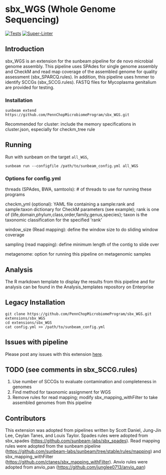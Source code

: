 # sbx_WGS (Whole Genome Sequencing)

[![Tests](https://github.com/PennChopMicrobiomeProgram/sbx_WGS/actions/workflows/main.yml/badge.svg)](https://github.com/PennChopMicrobiomeProgram/sbx_WGS/actions/workflows/main.yml)
[![Super-Linter](https://github.com/PennChopMicrobiomeProgram/sbx_WGS/actions/workflows/linter.yml/badge.svg)](https://github.com/PennChopMicrobiomeProgram/sbx_WGS/actions/workflows/linter.yml)

## Introduction

sbx_WGS is an extension for the sunbeam pipeline for de novo microbial genome assembly. This pipeline uses SPAdes for single genome assembly and CheckM and read map coverage of the assembled genome for quality assessment (sbx_SPARCQ.rules). In addition, this pipeline uses hmmer to identify SCCGs (sbx_SCCG.rules). FASTQ files for Mycoplasma genitalium are provided for testing.

### Installation

```
sunbeam extend https://github.com/PennChopMicrobiomeProgram/sbx_WGS.git
```

Recommended for cluster: include the memory specifications in cluster.json, especially for checkm_tree rule

## Running

Run with sunbeam on the target `all_WGS`,

```
sunbeam run --configfile /path/to/sunbeam_config.yml all_WGS
```

### Options for config.yml
threads (SPAdes, BWA, samtools): # of threads to use for running these programs

checkm_yml (optional): YAML file containing a sample:rank and sample:taxon dictionary for CheckM parameters (see example);
rank is one of {life,domain,phylum,class,order,family,genus,species};
taxon is the taxonomic classification for the specified 'rank'

window_size (Read mapping): define the window size to do sliding window coverage

sampling (read mapping): define minimum length of the contig to slide over

metagenome: option for running this pipeline on metagenomic samples

## Analysis

The R markdown template to display the results from this pipeline and for analysis can be found in the Analysis_templates repository on Enterprise

## Legacy Installation

```
git clone https://github.com/PennChopMicrobiomeProgram/sbx_WGS.git extensions/sbx_WGS
cd extensions/sbx_WGS
cat config.yml >> /path/to/sunbeam_config.yml
```

## Issues with pipeline

Please post any issues with this extension [here](https://github.com/PennChopMicrobiomeProgram/sbx_WGS/issues).

## TODO (see comments in sbx_SCCG.rules)

1. Use number of SCCGs to evaluate contamination and completeness in genomes
2. Find method for taxonomic assignment for WGS
3. Remove rules for read mapping; modify sbx_mapping_withFilter to take assembled genomes from this pipeline

## Contributors
This extension was adopted from pipelines written by Scott Daniel, Jung-Jin Lee, Ceylan Tanes, and Louis Taylor. Spades rules were adopted from sbx_spades (https://github.com/sunbeam-labs/sbx_spades). Read mapping rules were adopted from the sunbeam pipeline (https://github.com/sunbeam-labs/sunbeam/tree/stable/rules/mapping) and sbx_mapping_withFilter (https://github.com/ctanes/sbx_mapping_withFilter). Anvio rules were adopted from anvio_pan (https://github.com/junglee0713/anvio_pan)
